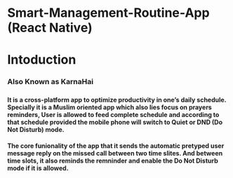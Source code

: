 # Smart-Management-Routine-App (React Native)

<h1>Intoduction</h1>
<h3>
Also Known as KarnaHai
<h3/>
<h4>
It is a cross-platform app to optimize productivity in one’s daily schedule. 
Specially it is a Muslim oriented app which also lies focus on prayers reminders, 
User is allowed to feed complete schedule and according to that
schedule provided the mobile phone will switch to Quiet or DND (Do Not Disturb) mode.
</h4>
  
<h4>
The core funionality of the app that it sends the automatic pretyped user message reply on the missed call between two time slites.
And between time slots, it also reminds the remninder and enable the Do Not Disturb mode if it is allowed.
</h4>
